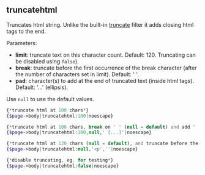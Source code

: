 ## truncatehtml

Truncates html string. Unlike the built-in [truncate](https://latte.nette.org/en/filters#toc-truncate) filter it adds closing html tags to the end.

Parameters:

- **limit**: truncate text on this character count. Default: 120. Truncating can be disabled using `false`).
- **break**: truncate before the first occurrence of the break character (after the number of characters set in limit). Default: ' '.
- **pad**: character(s) to add at the end of truncated text (inside html tags). Default: '…' (ellipsis).

Use `null` to use the default values.

```php
{*truncate html at 100 chars*}
{$page->body|truncatehtml:100|noescape}

{*truncate html at 100 chars, break on ' ' (null = default) and add ' [...]' pad*}
{$page->body|truncatehtml:100,null,' [...]'|noescape}

{*truncate html at 120 chars (null = default), and truncate before the first paragraph that occurs after 120 chars*}
{$page->body|truncatehtml:null,'<p',''|noescape}

{*disable truncating, eg. for testing*}
{$page->body|truncatehtml:false|noescape}
```